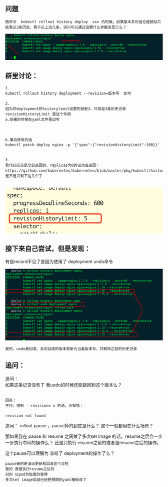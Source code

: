 
## 问题

```
跑命令  kubectl rollout history deploy  xxx 的时候，如果版本多的话总是貌似只能看见3条历史，看不见上边几条，请问可以通过设置什么参数来显示么？   

```

![](https://raw.githubusercontent.com/latermonk/cka-pre/master/Issues/images/no-history-record.png)

## 群里讨论：


```
1.
kubectl rollout history deployment --revision=版本号  即可

2.
因为你deployment的historylimit设置的就是3，只保留3条历史记录
revisionHistoryLimit 是这个作用
a.部署的时候在yaml文件里边写 



b.事后修改的话 
kubectl patch deploy nginx -p '{"spec":{"revisionHistoryLimit":100}}'


3.
看代码应该是全部返回的，replicas为0的话也会返回：
https://github.com/kubernetes/kubernetes/blob/master/pkg/kubectl/history.go#L112，是不是只剩下这几个了


```

![](https://raw.githubusercontent.com/latermonk/cka-pre/master/Issues/images/revisionHistoryLimit_yaml.png)



## 接下来自己尝试，但是发现：   

有些record不见了是因为使用了 deployment undo命令    

![](https://raw.githubusercontent.com/latermonk/cka-pre/master/Issues/images/deployment_undo.png)


```
是的，undo是回滚，会将回滚的版本更新为当着版本号，并删除之前的历史记录

```


##  追问：  

追问：  
如果这条记录没有了 我uodo的时候还能跳回到这个版本么？   


```

回答：
不行，强制 --revision= x 的话，会报错： 

revision not found 

```

追问：
rollout pause ，pause掉的到底是什么？ 这个一般都用在什么场景？   

那如果我在 pause 和 resume 之间做了多次set image 的话，resume之后会一步一步执行中间的操作么？ 还是只执行 resume之前的或者是resume之后的操作。    

这个pause可以理解为 冻结了 deployment的操作了么？


```
pause掉的是滚动更新和回滚这个过程   
是的 直接执行resume之后的  
对的 以pod为粒度的暂停  
多次set image后就已经把预期的yaml模板改了  


```


